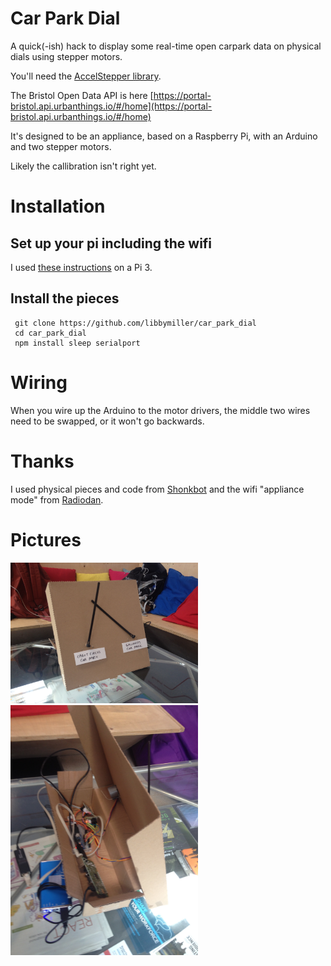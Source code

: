 # Car Park Dial

A quick(-ish) hack to display some real-time open carpark data 
on physical dials using stepper motors.

You'll need the [AccelStepper 
library](http://www.airspayce.com/mikem/arduino/AccelStepper/).

The Bristol Open Data API is here 
[https://portal-bristol.api.urbanthings.io/#/home](https://portal-bristol.api.urbanthings.io/#/home)

It's designed to be an appliance, based on a Raspberry Pi, with an 
Arduino and two stepper motors.

Likely the callibration isn't right yet.

# Installation

## Set up your pi including the wifi

I used [these 
instructions](https://planb.nicecupoftea.org/2016/03/20/wifi-connect-quick-wifi-access-point-to-tell-a-raspberry-pi-about-a-wifi-network/) 
on a Pi 3.

## Install the pieces

     git clone https://github.com/libbymiller/car_park_dial
     cd car_park_dial
     npm install sleep serialport

# Wiring

When you wire up the Arduino to the motor drivers, the middle two wires 
need to be swapped, or it won't go backwards.

# Thanks

I used physical pieces and code from 
[Shonkbot](https://github.com/jarkman/shonkbot) and the wifi "appliance mode" from [Radiodan](http://radiodan.net).


# Pictures

<img src="img/IMG_2376.JPG" width="300px" />
<img src="img/IMG_2377.JPG" width="300px" />



